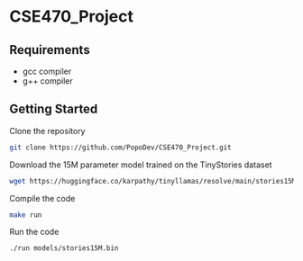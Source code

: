 # CSE470_Project


## Requirements
- gcc compiler
- g++ compiler


## Getting Started
Clone the repository
```bash
git clone https://github.com/PopoDev/CSE470_Project.git
```

Download the 15M parameter model trained on the TinyStories dataset
```bash
wget https://huggingface.co/karpathy/tinyllamas/resolve/main/stories15M.bin -P models/
```

Compile the code
```bash
make run
```

Run the code
```bash
./run models/stories15M.bin
```

